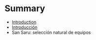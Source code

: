 # Summary

* [Introduction](README.md)
* [Introducción](00_introduccion.md)
* San Saru: selección natural de equipos

